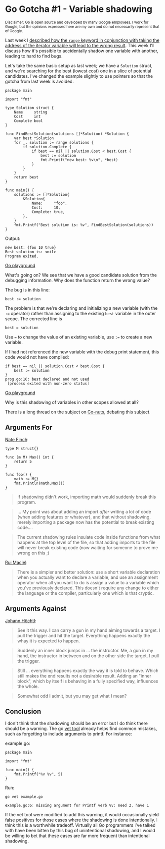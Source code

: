 # Go Gotcha #1 - Variable shadowing

<small>Disclaimer: Go is open source and developed by many Google employees. I work for Google, but the opinions expressed here are my own and do not necessarily represent that of Google.</small>

Last week I [described how the `range` keyword in conjunction with taking the address of the iterator variable will lead to the wrong result][Go gotcha #0]. This week I'll discuss how it's possible to accidentally shadow one variable with another, leading to hard to find bugs.

Let's take the same basic setup as last week; we have a `Solution` struct, and we're searching for the best (lowest cost) one in a slice of potential candidates. I've changed the example slightly to use pointers so that the gotcha from last week is avoided.

	package main

	import "fmt"

	type Solution struct {
		Name     string
		Cost     int
		Complete bool
	}

	func FindBestSolution(solutions []*Solution) *Solution {
		var best *Solution
		for _, solution := range solutions {
			if solution.Complete {
				if best == nil || solution.Cost < best.Cost {
					best := solution
					fmt.Printf("new best: %v\n", *best)
				}
			}
		}
		return best
	}

	func main() {
		solutions := []*Solution{
			&Solution{
				Name:     "foo",
				Cost:     10,
				Complete: true,
			},
		}
		fmt.Printf("Best solution is: %v", FindBestSolution(solutions))
	}

Output:

	new best: {foo 10 true}
	Best solution is: <nil>
	Program exited.

[Go playground][Basic main program]

What's going on? We see that we have a good candidate solution from the debugging information. Why does the function return the wrong value?

The bug is in this line:

	best := solution

The problem is that we're declaring and initializing a new variable (with the `:=` operator) rather than assigning to the existing `best` variable in the outer scope. The corrected line is

	best = solution
	
Use `=` to change the value of an existing variable, use `:=` to create a new variable.

If I had not referenced the new variable with the debug print statement, this code would not have compiled:

	if best == nil || solution.Cost < best.Cost {
		best := solution
	}
	prog.go:16: best declared and not used
	 [process exited with non-zero status]

[Go playground][Without the print]

Why is this shadowing of variables in other scopes allowed at all?

There is a long thread on the subject on [Go-nuts][Go-nuts thread], debating this subject.

## Arguments For

[Nate Finch][]:

	type M struct{}

	func (m M) Max() int {
		return 5
	}

	func foo() {
		math := M{}
		fmt.Println(math.Max())
	}

>If shadowing didn't work, importing math would suddenly break this program.

>...
>My point was about adding an import *after* writing a lot of code (when
adding features or whatever), and that without shadowing, merely importing
a package now has the potential to break existing code....

>The current shadowing rules insulate code inside functions from what
happens at the top level of the file, so that adding imports to the file
will never break existing code (now waiting for someone to prove me wrong
on this ;)
	

[Rui Maciel][]:
> There is a simpler and better solution: use a short variable declaration
when you actually want to declare a variable, and use an assignment
operator when all you want to do is assign a value to a variable which
you've previously declared. This doesn't require any change to either
the language or the compiler, particularly one which is that cryptic.


## Arguments Against
[Johann Höchtl][]:
> See it this way. I can carry a gun in my hand aiming towards a target. I
pull the trigger and hit the target. Everything happens exactly the whay
it is expected to happen.

> Suddenly an inner block jumps in ... the instructor. Me, a gun in my
hand, the instructor in between and on the other side the target. I pull
the trigger.

> Still ... everything happens exactly the way it is told to behave. Which
still makes the end results not a desirable result. Adding an "inner
block", which by itself is behaving in a fully specified way,
influences the whole.

> Somewhat odd I admit, but you may get what I mean?

## Conclusion
I don't think that the shadowing should be an error but I do think there should be a warning. The go [vet tool][] already helps find common mistakes, such as forgetting to include arguments to printf. For instance:

example.go:

	package main

	import "fmt"

	func main() {
		fmt.Printf("%v %v", 5)
	}

Run:

	go vet example.go

	example.go:6: missing argument for Printf verb %v: need 2, have 1

If the vet tool were modified to add this warning, it would occasionally yield false positives for those cases where the shadowing is done intentionally. I think this is a worthwhile tradeoff. Virtually all Go programmers I've talked with have been bitten by this bug of unintentional shadowing, and I would be willing to bet that these cases are far more frequent than intentional shadowing.

[Go gotcha #0]:http://developmentality.wordpress.com/2014/02/25/go-gotcha-0-why-taking-the-address-of-an-iterated-variable-is-wrong/
[Basic main program]:http://play.golang.org/p/kD1KH3XEl6
[Without the print]:http://play.golang.org/p/2inCx36NRz
[Go-nuts thread]:http://grokbase.com/t/gg/golang-nuts/132kx1r460/go-nuts-shadowing-a-proposal-to-improve-visibility-usage-analysis
[vet tool]:http://godoc.org/code.google.com/p/go.tools/cmd/vet
[Johann Höchtl]:http://grokbase.com/t/gg/golang-nuts/132kx1r460/go-nuts-shadowing-a-proposal-to-improve-visibility-usage-analysis#20130219gzendywv5rzy7ro247mwul2hl4
[Rui Maciel]:http://grokbase.com/t/gg/golang-nuts/132kx1r460/go-nuts-shadowing-a-proposal-to-improve-visibility-usage-analysis#20130219pbdc2h6cq4crsg3fs5edeop2em
[Nate Finch]:http://grokbase.com/t/gg/golang-nuts/132kx1r460/go-nuts-shadowing-a-proposal-to-improve-visibility-usage-analysis/nested/page/2#20130222hwdrzknz72lr6udzppo2mlmc6q
